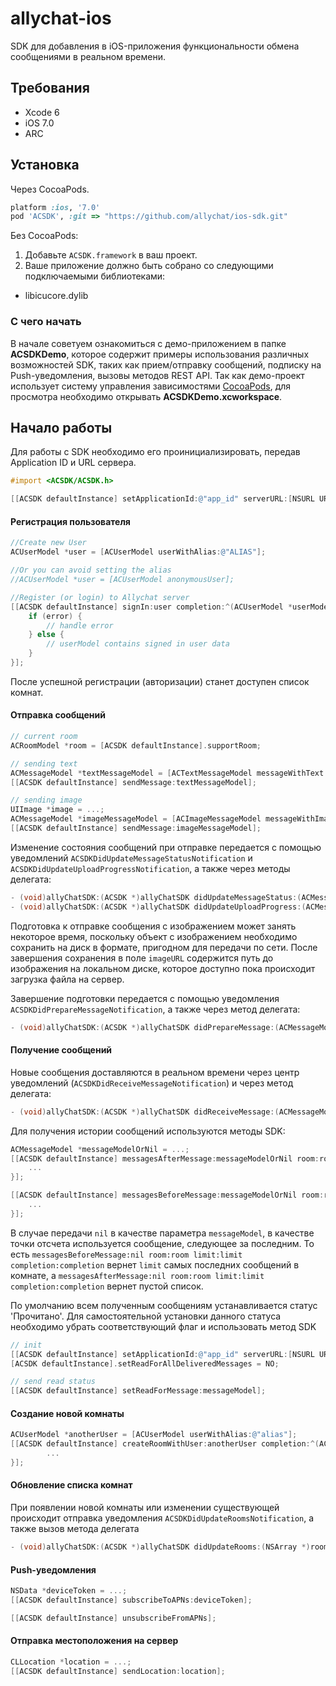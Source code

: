 # allychat-ios

SDK для добавления в iOS-приложения функциональности обмена сообщениями в реальном времени.

## Требования

- Xcode 6
- iOS 7.0
- ARC

## Установка

Через СocoaPods. 

````ruby
platform :ios, '7.0'
pod 'ACSDK', :git => "https://github.com/allychat/ios-sdk.git"
````

Без CocoaPods:

1. Добавьте `ACSDK.framework` в ваш проект.
4. Ваше приложение должно быть собрано со следующими подключаемыми библиотеками:
 - libicucore.dylib

### С чего начать

В начале советуем ознакомиться с демо-приложением в папке **ACSDKDemo**, которое содержит примеры использования различных возможностей SDK, таких как прием/отправку сообщений, подписку на Push-уведомления, вызовы методов REST API. Так как демо-проект использует систему управления зависимостями [CocoaPods](http://cocoapods.org), для просмотра необходимо открывать **ACSDKDemo.xcworkspace**.

## Нaчало работы

Для работы с SDK необходимо его проинициализировать, передав Application ID и URL сервера. 

````objective-c
#import <ACSDK/ACSDK.h>

[[ACSDK defaultInstance] setApplicationId:@"app_id" serverURL:[NSURL URLWithString:@"https://example.com"]];
````

#### Регистрация пользователя

````objective-c
//Create new User
ACUserModel *user = [ACUserModel userWithAlias:@"ALIAS"];

//Or you can avoid setting the alias
//ACUserModel *user = [ACUserModel anonymousUser];

//Register (or login) to Allychat server
[[ACSDK defaultInstance] signIn:user completion:^(ACUserModel *userModel, NSError *error) {
    if (error) {
        // handle error
    } else {
        // userModel contains signed in user data
    }
}];
````

После успешной регистрации (авторизации) станет доступен список комнат.

#### Отправка сообщений


````objective-c
// current room
ACRoomModel *room = [ACSDK defaultInstance].supportRoom;

// sending text
ACMessageModel *textMessageModel = [ACTextMessageModel messageWithText:@"text" room:room];
[[ACSDK defaultInstance] sendMessage:textMessageModel];

// sending image
UIImage *image = ...;
ACMessageModel *imageMessageModel = [ACImageMessageModel messageWithImage:image room:room];
[[ACSDK defaultInstance] sendMessage:imageMessageModel];

````

Изменение состояния сообщений при отправке передается с помощью уведомлений `ACSDKDidUpdateMessageStatusNotification` и `ACSDKDidUpdateUploadProgressNotification`, а также через методы делегата:

````objective-c
- (void)allyChatSDK:(ACSDK *)allyChatSDK didUpdateMessageStatus:(ACMessageModel *)messageModel room:(ACRoomModel *)roomModel;
- (void)allyChatSDK:(ACSDK *)allyChatSDK didUpdateUploadProgress:(ACMessageModel *)messageModel room:(ACRoomModel *)roomModel;
````

Подготовка к отправке сообщения с изображением может занять некоторое время, поскольку объект с изображением необходимо сохранить на диск в формате, пригодном для передачи по сети. После завершения сохранения в поле `imageURL` содержится путь до изображения на локальном диске, которое доступно пока происходит загрузка файла на сервер.

Завершение подготовки передается с помощью уведомления `ACSDKDidPrepareMessageNotification`, а также через метод делегата:

````objective-c
- (void)allyChatSDK:(ACSDK *)allyChatSDK didPrepareMessage:(ACMessageModel *)messageModel room:(ACRoomModel *)roomModel;
````

#### Получение сообщений

Новые сообщения доставляются в реальном времени через центр уведомлений (`ACSDKDidReceiveMessageNotification`) и через метод делегата:

````objective-c
- (void)allyChatSDK:(ACSDK *)allyChatSDK didReceiveMessage:(ACMessageModel *)messageModel room:(ACRoomModel *)roomModel;
````

Для получения истории сообщений используются методы SDK:

````objective-c
ACMessageModel *messageModelOrNil = ...;
[[ACSDK defaultInstance] messagesAfterMessage:messageModelOrNil room:room limit:limit completion:^(NSArray *messages, BOOL hasMore, NSError *error) {
    ...
}];

[[ACSDK defaultInstance] messagesBeforeMessage:messageModelOrNil room:room limit:limit completion:^(NSArray *messages, BOOL hasMore, NSError *error) {
    ...
}];
````

В случае передачи `nil` в качестве параметра `messageModel`, в качестве точки отсчета используется сообщение, следующее за последним. То есть `messagesBeforeMessage:nil room:room limit:limit completion:completion` вернет `limit` самых последних сообщений в комнате, а `messagesAfterMessage:nil room:room limit:limit completion:completion` вернет пустой список.

По умолчанию всем полученным сообщениям устанавливается статус 'Прочитано'. Для самостоятельной установки данного статуса необходимо убрать соответствующий флаг и использовать метод SDK

````objective-c
// init
[[ACSDK defaultInstance] setApplicationId:@"app_id" serverURL:[NSURL URLWithString:@"https://example.com"]];
[ACSDK defaultInstance].setReadForAllDeliveredMessages = NO;

// send read status
[[ACSDK defaultInstance] setReadForMessage:messageModel];
````

#### Создание новой комнаты

````objective-c   
ACUserModel *anotherUser = [ACUserModel userWithAlias:@"alias"];
[[ACSDK defaultInstance] createRoomWithUser:anotherUser completion:^(ACRoomModel *roomModel, NSError *error) {
        ...
}];
````

#### Обновление списка комнат

При появлении новой комнаты или изменении существующей происходит отправка уведомления `ACSDKDidUpdateRoomsNotification`, а также вызов метода делегата

````objective-c   
- (void)allyChatSDK:(ACSDK *)allyChatSDK didUpdateRooms:(NSArray *)rooms;
````


#### Push-уведомления

````objective-c
NSData *deviceToken = ...;
[[ACSDK defaultInstance] subscribeToAPNs:deviceToken];

[[ACSDK defaultInstance] unsubscribeFromAPNs];
````

#### Отправка местоположения на сервер

````objective-c
CLLocation *location = ...;
[[ACSDK defaultInstance] sendLocation:location];
````

